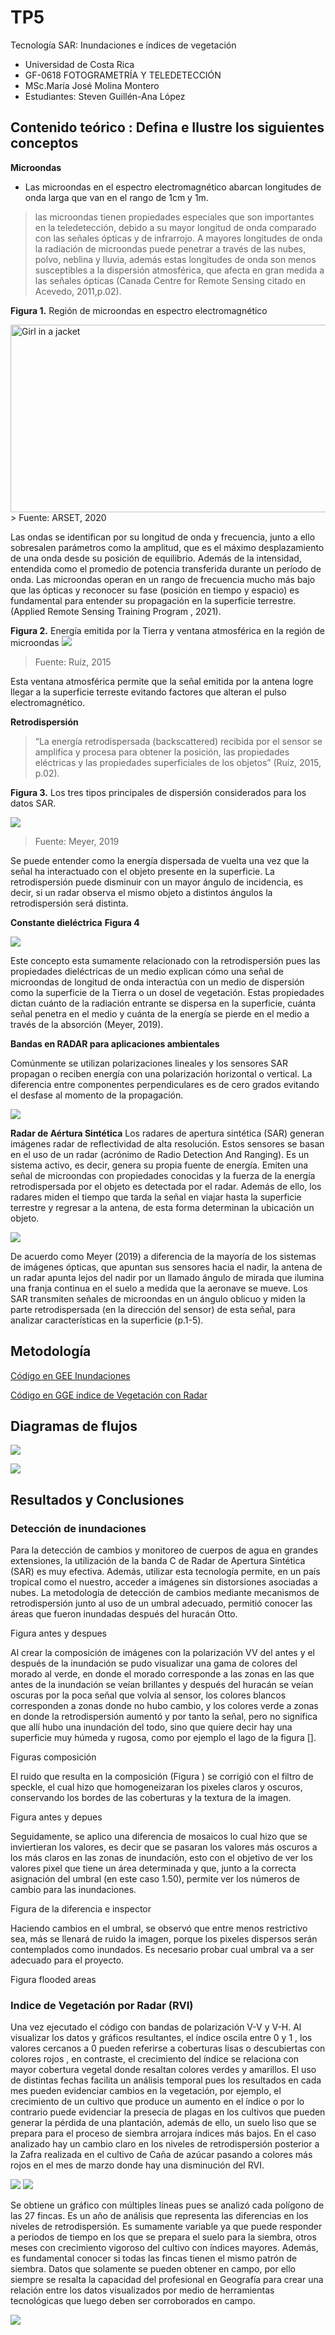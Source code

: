 # TP5
Tecnología SAR: Inundaciones e índices de vegetación
- Universidad de Costa Rica 
- GF-0618 FOTOGRAMETRÍA Y TELEDETECCIÓN
- MSc.María José Molina Montero
- Estudiantes: Steven Guillén-Ana López

## Contenido teórico : Defina e Ilustre los siguientes conceptos

**Microondas**
- Las microondas en el espectro electromagnético abarcan longitudes de onda larga que van en el rango de 1cm y 1m. 
> las microondas tienen propiedades especiales que son importantes en la teledetección, debido a su mayor longitud de onda comparado con las señales ópticas y de infrarrojo. A mayores longitudes de onda la radiación de microondas puede penetrar a través de las nubes, polvo, neblina y lluvia, además estas longitudes de onda son menos susceptibles a la dispersión atmosférica, que afecta en gran medida a las señales ópticas (Canada Centre for Remote Sensing citado en Acevedo, 2011,p.02).

**Figura 1.**
Región de microondas en espectro electromagnético

<img src="tablamicro.png" alt="Girl in a jacket" width="600" height="300">
> Fuente: ARSET, 2020

Las ondas se identifican por su longitud de onda y frecuencia, junto a ello sobresalen parámetros como la amplitud, que es el máximo desplazamiento de una onda desde su posición de equilibrio. Además de la intensidad, entendida como el promedio de potencia transferida durante un período de onda. Las microondas operan en un rango de frecuencia mucho más bajo que las ópticas y reconocer su fase (posición en tiempo y espacio) es fundamental para entender su propagación en la superficie terrestre. (Applied Remote Sensing Training Program , 2021).

**Figura 2.**
Energía emitida por la Tierra y ventana atmosférica en la región de microondas
![](microonda.jpg)
> Fuente: Ruíz, 2015

Esta ventana atmosférica permite que la señal emitida por la antena logre llegar a la superficie terreste evitando factores que alteran el pulso electromagnético. 

**Retrodispersión**
> “La energía retrodispersada (backscattered) recibida por el sensor se amplifica y procesa para obtener la posición, las propiedades eléctricas y las propiedades superficiales de los objetos” (Ruíz, 2015, p.02).
 
**Figura 3.**
Los tres tipos principales de dispersión considerados para los datos SAR. 

![](retrodispersion.png)

> Fuente: Meyer, 2019

Se puede entender como la energía dispersada de vuelta una vez que la señal ha interactuado con el objeto presente en la superficie. La retrodispersión puede disminuir con un mayor ángulo de incidencia, es decir, si un radar observa el mismo objeto a distintos ángulos la retrodispersión será distinta.

**Constante dieléctrica**
**Figura 4**

![](dialectricacons.png)

Este concepto esta sumamente relacionado con la retrodispersión pues las propiedades dieléctricas de un medio explican cómo una señal de microondas de longitud de onda interactúa con un medio de dispersión como la superficie de la Tierra o un dosel de vegetación. Estas propiedades dictan cuánto de la radiación entrante se dispersa en la superficie, cuánta señal penetra en el medio y cuánta de la energía se pierde en el medio a través de la absorción (Meyer, 2019).

**Bandas en RADAR para aplicaciones ambientales**

Comúnmente se utilizan polarizaciones lineales y los sensores SAR propagan o reciben energía con una polarización horizontal o vertical. La diferencia entre componentes perpendiculares es de cero grados evitando el desfase al momento de la propagación.

![](bandas.png)

**Radar de Aértura Sintética**
Los radares de apertura sintética (SAR) generan imágenes radar de reflectividad de alta resolución. Estos sensores se basan en el uso de un radar (acrónimo de Radio Detection And Ranging). Es un sistema activo, es decir, genera su propia fuente de energía. Emiten una señal de microondas con propiedades conocidas y la fuerza de la energía retrodispersada por el objeto es detectada por el radar. Además de ello, los radares miden el tiempo que tarda la señal en viajar hasta la superficie terrestre y regresar a la antena, de esta forma determinan la ubicación un objeto.

![](sarimag.png)

De acuerdo como Meyer (2019) a diferencia de la mayoría de los sistemas de imágenes ópticas, que apuntan sus sensores hacia el nadir, la antena de un radar apunta lejos del nadir por un llamado ángulo de mirada que ilumina una franja continua en el suelo a medida que la aeronave se mueve. Los SAR transmiten señales de microondas en un ángulo oblicuo y miden la parte retrodispersada (en la dirección del sensor) de esta señal, para analizar características en la superficie (p.1-5).



## Metodología
[Código en GEE Inundaciones](https://code.earthengine.google.com/eea6817e2f6e61a4680d05f9a7a1bee5)

[Código en GGE índice de Vegetación con Radar](https://code.earthengine.google.com/aae609a07c80fb869b729654ec96504a)

## Diagramas de flujos

![](inundacionsar.jpeg)

![](vegetacion.jpeg)



## Resultados y Conclusiones

### Detección de inundaciones
Para la detección de cambios y monitoreo de cuerpos de agua en grandes extensiones, la utilización de la banda C de Radar de Apertura Sintética (SAR) es muy efectiva. Además, utilizar esta tecnología permite, en un país tropical como el nuestro, acceder a imágenes sin distorsiones asociadas a nubes. La metodología de detección de cambios mediante mecanismos de retrodispersión junto al uso de un umbral adecuado, permitió conocer las áreas que fueron inundadas después del huracán Otto.

Figura antes y despues

Al crear la composición de imágenes con la polarización VV del antes y el después de la inundación se pudo visualizar una gama de colores del morado al verde, en donde el morado corresponde a las zonas en las que antes de la inundación se veían brillantes y después del huracán se veían oscuras por la poca señal que volvía al sensor, los colores blancos corresponden a zonas donde no hubo cambio, y los colores verde a zonas en donde la retrodispersión aumentó y por tanto la señal, pero no significa que allí hubo una inundación del todo, sino que quiere decir hay una superficie muy húmeda y rugosa, como por ejemplo el lago de la figura [].

Figuras composición

El ruido que resulta en la composición (Figura  ) se corrigió con el filtro de speckle, el cual hizo que homogeneizaran los pixeles claros y oscuros, conservando los bordes de las coberturas y la textura de la imagen.
	
 Figura antes y depues

Seguidamente, se aplico una diferencia de mosaicos lo cual hizo que se inviertieran los valores, es decir que se pasaran los valores más oscuros a los más claros en las zonas de inundación, esto con el objetivo de ver los valores pixel que tiene un área determinada y que, junto a la correcta asignación del umbral (en este caso 1.50), permite ver los números de cambio para las inundaciones.

Figura de la diferencia e inspector

Haciendo cambios en el umbral, se observó que entre menos restrictivo sea, más se llenará de ruido la imagen, porque los pixeles dispersos serán contemplados como inundados. Es necesario probar cual umbral va a ser adecuado para el proyecto.

Figura flooded areas

### Indice de Vegetación por Radar (RVI)
Una vez ejecutado el código con bandas de polarización V-V y V-H. Al visualizar los datos y gráficos resultantes, el índice oscila entre 0 y 1 , los valores cercanos a 0 pueden referirse a coberturas lisas o descubiertas con colores rojos , en contraste, el crecimiento del índice se relaciona con mayor cobertura vegetal donde resaltan colores verdes y amarillos. El uso de distintas fechas facilita un análisis temporal pues los resultados en cada mes pueden evidenciar cambios en la vegetación, por ejemplo, el crecimiento de un cultivo que produce un aumento en el índice o por lo contrario puede evidenciar la presecia de plagas en los cultivos que pueden generar la pérdida de una plantación, además de ello,  un suelo liso que se prepara para el proceso de siembra arrojara índices más bajos. En el caso analizado hay un cambio claro en los niveles de retrodispersión posterior a la Zafra realizada en el cultivo de Caña de azúcar pasando a colores más rojos en el mes de marzo donde hay una disminución del RVI.

![](rvidrastico.png)
![](moderado.png)

Se obtiene un gráfico con múltiples líneas pues se analizó cada polígono de las 27 fincas. Es un año de análisis que representa las diferencias en los niveles de retrodispersión. Es sumamente variable ya que puede responder a periodos de tiempo en los que se prepara el suelo para la siembra, otros meses con crecimiento vigoroso del cultivo con índices mayores. Además, es fundamental conocer si todas las fincas tienen el mismo patrón de siembra. Datos que solamente se pueden obtener en campo, por ello siempre se resalta la capacidad del profesional en Geografía para crear una relación entre los datos visualizados por medio de herramientas tecnológicas que luego deben ser corroborados en campo.

![](graficorvi.png)

 
